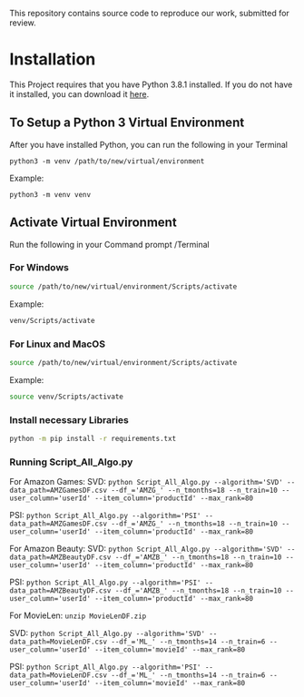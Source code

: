 This repository contains source code to reproduce our work, submitted for review.

# Installation

This Project requires that you have Python 3.8.1 installed. If you do not have it installed, you can download it [here](https://www.python.org/downloads/release/python-381/).

## To Setup a Python 3  Virtual  Environment
After you have installed Python, you can run the following in your Terminal

```python3 -m venv /path/to/new/virtual/environment```

Example:

```python3 -m venv venv```

## Activate Virtual Environment
Run the following in your Command prompt /Terminal
### For Windows
```bash
source /path/to/new/virtual/environment/Scripts/activate
```
Example:
```bash
venv/Scripts/activate
```

### For Linux and MacOS
```bash
source /path/to/new/virtual/environment/Scripts/activate
```
Example:

```bash
source venv/Scripts/activate
```

### Install necessary Libraries

```bash
python -m pip install -r requirements.txt
```

### Running Script_All_Algo.py

For Amazon Games:
SVD:
```python Script_All_Algo.py --algorithm='SVD' --data_path=AMZGamesDF.csv --df_='AMZG_' --n_tmonths=18 --n_train=10 --user_column='userId' --item_column='productId' --max_rank=80```

PSI:
```python Script_All_Algo.py --algorithm='PSI' --data_path=AMZGamesDF.csv --df_='AMZG_' --n_tmonths=18 --n_train=10 --user_column='userId' --item_column='productId' --max_rank=80```

For Amazon Beauty:
SVD:
```python Script_All_Algo.py --algorithm='SVD' --data_path=AMZBeautyDF.csv --df_='AMZB_' --n_tmonths=18 --n_train=10 --user_column='userId' --item_column='productId' --max_rank=80```

PSI:
```python Script_All_Algo.py --algorithm='PSI' --data_path=AMZBeautyDF.csv --df_='AMZB_' --n_tmonths=18 --n_train=10 --user_column='userId' --item_column='productId' --max_rank=80```


For MovieLen:
```unzip MovieLenDF.zip```

SVD:
```python Script_All_Algo.py --algorithm='SVD' --data_path=MovieLenDF.csv --df_='ML_' --n_tmonths=14 --n_train=6 --user_column='userId' --item_column='movieId' --max_rank=80```

PSI:
```python Script_All_Algo.py --algorithm='PSI' --data_path=MovieLenDF.csv --df_='ML_' --n_tmonths=14 --n_train=6 --user_column='userId' --item_column='movieId' --max_rank=80```


